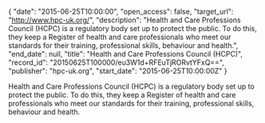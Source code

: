 {
  "date": "2015-06-25T10:00:00", 
  "open_access": false, 
  "target_url": "http://www.hpc-uk.org/", 
  "description": "Health and Care Professions Council (HCPC) is a regulatory body set up to protect the public. To do this, they keep a Register of health and care professionals who meet our standards for their training, professional skills, behaviour and health.", 
  "end_date": null, 
  "title": "Health and Care Professions Council (HCPC)", 
  "record_id": "20150625T100000/eu3W1d+RFEuTjRORvtYFxQ==", 
  "publisher": "hpc-uk.org", 
  "start_date": "2015-06-25T10:00:00Z"
}

Health and Care Professions Council (HCPC) is a regulatory body set up to protect the public. To do this, they keep a Register of health and care professionals who meet our standards for their training, professional skills, behaviour and health.